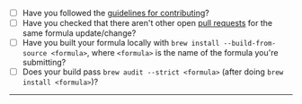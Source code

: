 - [ ] Have you followed the [guidelines for contributing](https://github.com/Homebrew/homebrew-core/blob/master/CONTRIBUTING.md)?
- [ ] Have you checked that there aren't other open [pull requests](https://github.com/Homebrew/homebrew-core/pulls) for the same formula update/change?
- [ ] Have you built your formula locally with `brew install --build-from-source <formula>`, where `<formula>` is the name of the formula you're submitting?
- [ ] Does your build pass `brew audit --strict <formula>` (after doing `brew install <formula>`)?

-----
